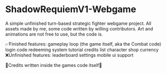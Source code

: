 # ShadowRequiemV1-Webgame

A simple unfinished turn-based strategic fighter webgame project. All assets made by me, some code written by willing contributors. Art and animations are not free to use, but the code is.

✅Finished features:
    gameplay loop (the game itself, aka the Combat code)
    login
    code redeeming system
    tutorial
    credits list
    character shop
    currency
❌Unfinished features:
    leaderboard
    settings
    mobile ui support


📎Credits written inside the games code itself📎
